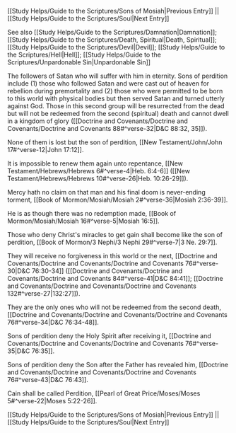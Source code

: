[[Study Helps/Guide to the Scriptures/Sons of Mosiah|Previous Entry]]  ||  [[Study Helps/Guide to the Scriptures/Soul|Next Entry]]

 See also [[Study Helps/Guide to the Scriptures/Damnation|Damnation]]; [[Study Helps/Guide to the Scriptures/Death, Spiritual|Death, Spiritual]]; [[Study Helps/Guide to the Scriptures/Devil|Devil]]; [[Study Helps/Guide to the Scriptures/Hell|Hell]]; [[Study Helps/Guide to the Scriptures/Unpardonable Sin|Unpardonable Sin]]

 The followers of Satan who will suffer with him in eternity. Sons of perdition include (1) those who followed Satan and were cast out of heaven for rebellion during premortality and (2) those who were permitted to be born to this world with physical bodies but then served Satan and turned utterly against God. Those in this second group will be resurrected from the dead but will not be redeemed from the second (spiritual) death and cannot dwell in a kingdom of glory ([[Doctrine and Covenants/Doctrine and Covenants/Doctrine and Covenants 88#^verse-32|D&C 88:32, 35]]).

 None of them is lost but the son of perdition, [[New Testament/John/John 17#^verse-12|John 17:12]].

 It is impossible to renew them again unto repentance, [[New Testament/Hebrews/Hebrews 6#^verse-4|Heb. 6:4-6]] ([[New Testament/Hebrews/Hebrews 10#^verse-26|Heb. 10:26-29]]).

 Mercy hath no claim on that man and his final doom is never-ending torment, [[Book of Mormon/Mosiah/Mosiah 2#^verse-36|Mosiah 2:36-39]].

 He is as though there was no redemption made, [[Book of Mormon/Mosiah/Mosiah 16#^verse-5|Mosiah 16:5]].

 Those who deny Christ's miracles to get gain shall become like the son of perdition, [[Book of Mormon/3 Nephi/3 Nephi 29#^verse-7|3 Ne. 29:7]].

 They will receive no forgiveness in this world or the next, [[Doctrine and Covenants/Doctrine and Covenants/Doctrine and Covenants 76#^verse-30|D&C 76:30-34]] ([[Doctrine and Covenants/Doctrine and Covenants/Doctrine and Covenants 84#^verse-41|D&C 84:41]]; [[Doctrine and Covenants/Doctrine and Covenants/Doctrine and Covenants 132#^verse-27|132:27]]).

 They are the only ones who will not be redeemed from the second death, [[Doctrine and Covenants/Doctrine and Covenants/Doctrine and Covenants 76#^verse-34|D&C 76:34-48]].

 Sons of perdition deny the Holy Spirit after receiving it, [[Doctrine and Covenants/Doctrine and Covenants/Doctrine and Covenants 76#^verse-35|D&C 76:35]].

 Sons of perdition deny the Son after the Father has revealed him, [[Doctrine and Covenants/Doctrine and Covenants/Doctrine and Covenants 76#^verse-43|D&C 76:43]].

 Cain shall be called Perdition, [[Pearl of Great Price/Moses/Moses 5#^verse-22|Moses 5:22-26]].

[[Study Helps/Guide to the Scriptures/Sons of Mosiah|Previous Entry]]  ||  [[Study Helps/Guide to the Scriptures/Soul|Next Entry]]